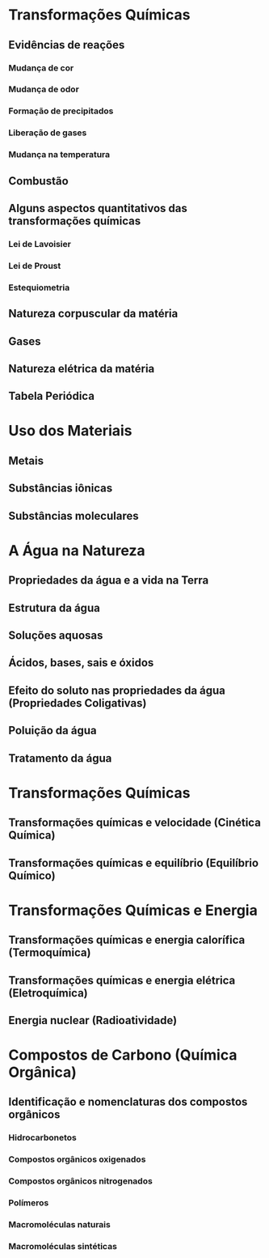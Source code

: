 # Transformações Químicas

## Evidências de reações

### Mudança de cor

### Mudança de odor

### Formação de precipitados

### Liberação de gases

### Mudança na temperatura

## Combustão

## Alguns aspectos quantitativos das transformações químicas

### Lei de Lavoisier

### Lei de Proust

### Estequiometria

## Natureza corpuscular da matéria

## Gases

## Natureza elétrica da matéria

## Tabela Periódica

# Uso dos Materiais

## Metais

## Substâncias iônicas

## Substâncias moleculares

# A Água na Natureza

## Propriedades da água e a vida na Terra

## Estrutura da água

## Soluções aquosas

## Ácidos, bases, sais e óxidos

## Efeito do soluto nas propriedades da água (Propriedades Coligativas)

## Poluição da água

## Tratamento da água

# Transformações Químicas

## Transformações químicas e velocidade (Cinética Química)

## Transformações químicas e equilíbrio (Equilíbrio Químico)

# Transformações Químicas e Energia

## Transformações químicas e energia calorífica (Termoquímica)

## Transformações químicas e energia elétrica (Eletroquímica)

## Energia nuclear (Radioatividade)

# Compostos de Carbono (Química Orgânica)

## Identificação e nomenclaturas dos compostos orgânicos

### Hidrocarbonetos

### Compostos orgânicos oxigenados

### Compostos orgânicos nitrogenados

### Polímeros

### Macromoléculas naturais

### Macromoléculas sintéticas
